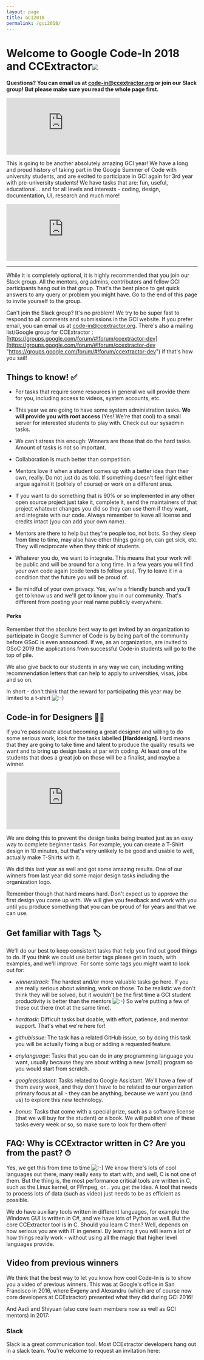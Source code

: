 ```yaml
---
layout: page
title: GCI2018
permalink: /gci2018/
---
```

# Welcome to Google Code-In 2018 and CCExtractor![](https://www.ccextractor.org/public:codein:google_code-in_2018#welcome_to_google_code-in_2018_and_ccextractor)

**Questions? You can email us at  code-in@ccextractor.org  or join our Slack group! But please make sure you read the whole page first.**

  
[![ CCExtractor is participating in Google Code In 2018!](https://www.ccextractor.org/lib/exe/fetch.php?tok=6ac2fc&media=https%3A%2F%2Fgithub.com%2FCCExtractor%2Fccextractor-org-media%2Fraw%2Fmaster%2Fext%2Fgoogle-code-In-2018.gif " CCExtractor is participating in Google Code In 2018!")](https://www.ccextractor.org/lib/exe/fetch.php?tok=6ac2fc&media=https%3A%2F%2Fgithub.com%2FCCExtractor%2Fccextractor-org-media%2Fraw%2Fmaster%2Fext%2Fgoogle-code-In-2018.gif "https://github.com/CCExtractor/ccextractor-org-media/raw/master/ext/google-code-In-2018.gif")  

This is going to be another absolutely amazing GCI year! We have a long and proud history of taking part in the Google Summer of Code with university students, and are excited to participate in GCI again for 3rd year with pre-university students! We have tasks that are: fun, useful, educational… and for all levels and interests - coding, design, documentation, UI, research and much more!

  
[![ Google Code-IN task categories!](https://www.ccextractor.org/lib/exe/fetch.php?tok=46d02a&media=https%3A%2F%2Fraw.githubusercontent.com%2FCCExtractor%2Fccextractor-org-media%2Fmaster%2Fext%2Fgci-task-categories.png " Google Code-IN task categories!")](https://www.ccextractor.org/lib/exe/fetch.php?tok=46d02a&media=https%3A%2F%2Fraw.githubusercontent.com%2FCCExtractor%2Fccextractor-org-media%2Fmaster%2Fext%2Fgci-task-categories.png "https://raw.githubusercontent.com/CCExtractor/ccextractor-org-media/master/ext/gci-task-categories.png")  

----------

While it is completely optional, it is highly recommended that you join our Slack group. All the mentors, org admins, contributors and fellow GCI participants hang out in that group. That's the best place to get quick answers to any query or problem you might have. Go to the end of this page to invite yourself to the group.

Can't join the Slack group? It's no problem! We try to be super fast to respond to all comments and submissions in the GCI website. If you prefer email, you can email us at  code-in@ccextractor.org.  There's also a mailing list/Google group for CCExtractor :[https://groups.google.com/forum/#!forum/ccextractor-dev](https://groups.google.com/forum/#!forum/ccextractor-dev "https://groups.google.com/forum/#!forum/ccextractor-dev")  if that's how you sail!

## Things to know! ✅[](https://www.ccextractor.org/public:codein:google_code-in_2018#things_to_know_%E2%9C%85)

-   For tasks that require some resources in general we will provide them for you, including access to videos, system accounts, etc.
    

  

-   This year we are going to have some system administration tasks.  **We will provide you with root access**  (Yes! We're that cool) to a small server for interested students to play with. Check out our sysadmin tasks.
    

  

-   We can't stress this enough: Winners are those that do the hard tasks. Amount of tasks is not so important.
    

  

-   Collaboration is much better than competition.
    

  

-   Mentors love it when a student comes up with a better idea than their own, really. Do not just do as told. If something doesn't feel right either argue against it (politely of course) or work on a different area.
    

  

-   If you want to do something that is 90% or so implemented in any other open source project just take it, complete it, send the maintainers of that project whatever changes you did so they can use them if they want, and integrate with our code. Always remember to leave all license and credits intact (you can add your own name).
    

  

-   Mentors are there to help but they're people too, not bots. So they sleep from time to time, may also have other things going on, can get sick, etc. They will reciprocate when they think of students.
    

  

-   Whatever you do, we want to integrate. This means that your work will be public and will be around for a long time. In a few years you will find your own code again (code tends to follow you). Try to leave it in a condition that the future you will be proud of.
    

  

-   Be mindful of your own privacy. Yes, we're a friendly bunch and you'll get to know us and we'll get to know you in our community. That's different from posting your real name publicly everywhere.
    

  

#### Perks[](https://www.ccextractor.org/public:codein:google_code-in_2018#perks)

Remember that the absolute best way to get invited by an organization to participate in Google Summer of Code is by being part of the community before GSoC is even announced. If we, as an organization, are invited to GSoC 2019 the applications from successful Code-in students will go to the top of pile.

We also give back to our students in any way we can, including writing recommendation letters that can help to apply to universities, visas, jobs and so on.

In short - don't think that the reward for participating this year may be limited to a t-shirt  ![:-)](https://www.ccextractor.org/lib/images/smileys/icon_smile.gif) 

## Code-in for Designers 👩‍🎨[](https://www.ccextractor.org/public:codein:google_code-in_2018#code-in_for_designers_%F0%9F%91%A9_%F0%9F%8E%A8)

If you're passionate about becoming a great designer and willing to do some serious work, look for the tasks labelled  **[Harddesign]**. Hard means that they are going to take time and talent to produce the quality results we want and to bring up design tasks at par with coding. At least one of the students that does a great job on those will be a finalist, and maybe a winner.

[![The Media Manager popup](https://www.ccextractor.org/lib/exe/fetch.php?w=200&tok=f9a0ae&media=https%3A%2F%2Fraw.githubusercontent.com%2FCCExtractor%2Fccextractor-org-media%2Fmaster%2Fstatic%2Fccx_logo_transparent_800x600.png "The Media Manager popup")](https://www.ccextractor.org/lib/exe/fetch.php?tok=995076&media=https%3A%2F%2Fraw.githubusercontent.com%2FCCExtractor%2Fccextractor-org-media%2Fmaster%2Fstatic%2Fccx_logo_transparent_800x600.png "https://raw.githubusercontent.com/CCExtractor/ccextractor-org-media/master/static/ccx_logo_transparent_800x600.png")

We are doing this to prevent the design tasks being treated just as an easy way to complete beginner tasks. For example, you can create a T-Shirt design in 10 minutes, but that's very unlikely to be good and usable to well, actually make T-Shirts with it.

We did this last year as well and got some amazing results. One of our winners from last year did some major design tasks including the organization logo.

Remember though that hard means hard. Don't expect us to approve the first design you come up with. We will give you feedback and work with you until you produce something that you can be proud of for years and that we can use.

## Get familiar with Tags 🏷[](https://www.ccextractor.org/public:codein:google_code-in_2018#get_familiar_with_tags_%F0%9F%8F%B7)

We'll do our best to keep consistent tasks that help you find out good things to do. If you think we could use better tags please get in touch, with examples, and we'll improve. For some some tags you might want to look out for:

-   _winnerstrack_: The hardest and/or more valuable tasks go here. If you are really serious about winning, work on those. To be realistic we don't think they will be solved, but it wouldn't be the first time a GCI student productivity is better than the mentors  ![:-)](https://www.ccextractor.org/lib/images/smileys/icon_smile.gif)  So we're putting a few of these out there (not at the same time).  
    
-   _hardtask_: Difficult tasks but doable, with effort, patience, and mentor support. That's what we're here for!  
    
-   _githubissue_: The task has a related GitHub issue, so by doing this task you will be actually fixing a bug or adding a requested feature.  
    
-   _anylanguage_: Tasks that you can do in any programming language you want, usually because they are about writing a new (small) program so you would start from scratch.  
    
-   _googleassistant_: Tasks related to Google Assistant. We'll have a few of them every week, and they don't have to be related to our organization primary focus at all - they can be anything, because we want you (and us) to explore this new technology.  
    
-   _bonus_: Tasks that come with a special prize, such as a software license (that we will buy for the student) or a book. We will publish one of these tasks every week or so, so make sure to look for them often!  
    

## FAQ: Why is CCExtractor written in C? Are you from the past? ⏱[](https://www.ccextractor.org/public:codein:google_code-in_2018#faqwhy_is_ccextractor_written_in_c_are_you_from_the_past_%E2%8F%B1)

Yes, we get this from time to time  ![:-)](https://www.ccextractor.org/lib/images/smileys/icon_smile.gif)  We know there's lots of cool languages out there, many really easy to start with, and well, C is not one of them. But the thing is, the most performance critical tools are written in C, such as the Linux kernel, or FFmpeg, or… you get the idea. A tool that needs to process lots of data (such as video) just needs to be as efficient as possible.

We do have auxiliary tools written in different languages, for example the Windows  GUI  is written in C#, and we have lots of Python as well. But the core CCExtractor tool is in C. Should you learn C then? Well, depends on how serious you are with IT in general. By learning it you will learn a lot of how things really work - without using all the magic that higher level languages provide.

## Video from previous winners[](https://www.ccextractor.org/public:codein:google_code-in_2018#video_from_previous_winners)

We think that the best way to let you know how cool Code-In is is to show you a video of previous winners. This was at Google's office in San Francisco in 2016, where Evgeny and Alexandru (which are of course now core developers at CCExtractor) presented what they did during GCI 2016!

  

And Aadi and Shiyuan (also core team members now as well as GCI mentors) in 2017:

  

### Slack[](https://www.ccextractor.org/public:codein:google_code-in_2018#slack)

Slack is a great communication tool. Most CCExtractor developers hang out in a slack team. You're welcome to request an invitation here:

